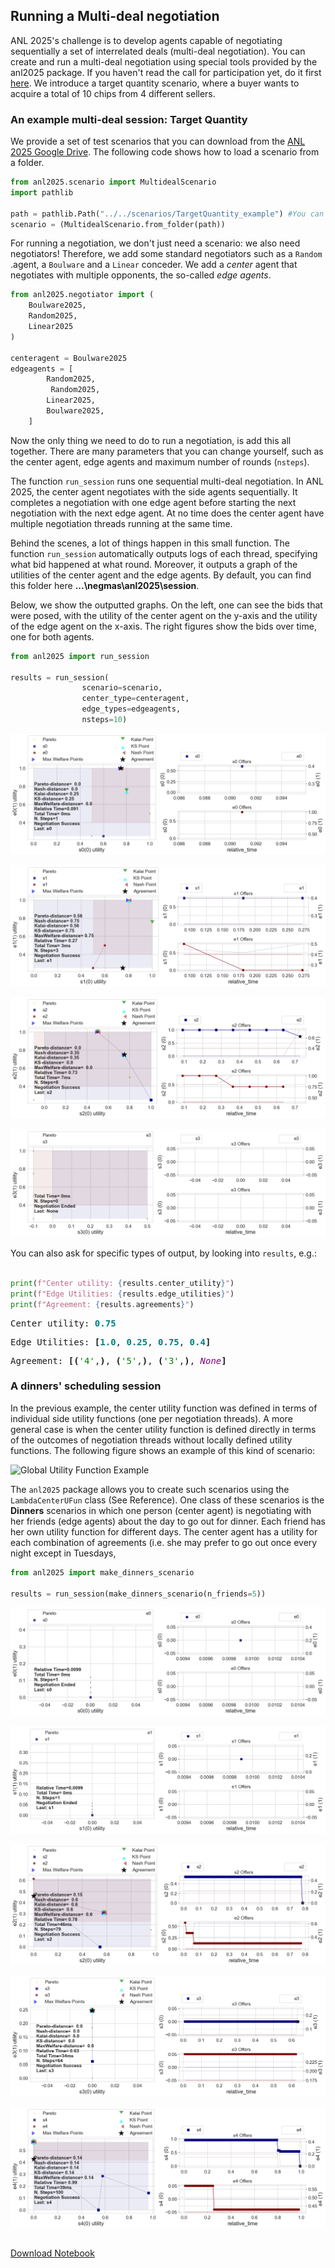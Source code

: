 ## Running a Multi-deal negotiation

ANL 2025's challenge is to develop agents capable of negotiating sequentially a set of interrelated deals (multi-deal negotiation). You can create and run a multi-deal negotiation using special tools provided by the anl2025 package. If you haven't read the call for participation yet, do it first [here](https://drive.google.com/drive/folders/1xc5qt7XlZQQv6q1NVnu2vP6Ou-YOQUms?usp=drive_link). We introduce a target quantity scenario, where a buyer wants to acquire a total of 10 chips from 4 different sellers.

### An example multi-deal session: Target Quantity
We provide a set of test scenarios that you can download from the [ANL 2025 Google Drive](https://drive.google.com/drive/folders/1xc5qt7XlZQQv6q1NVnu2vP6Ou-YOQUms?usp=drive_link). The following code shows how to load a scenario from a folder.



```python
from anl2025.scenario import MultidealScenario
import pathlib

path = pathlib.Path("../../scenarios/TargetQuantity_example") #You can also use a absolute path to the scenario here.
scenario = (MultidealScenario.from_folder(path))

```

For running a negotiation, we don't just need a scenario: we also need negotiators! Therefore, we add some standard negotiators such as a `Random` .agent, a `Boulware` and a `Linear` conceder. We add a *center*  agent that negotiates with multiple opponents, the so-called *edge agents*.



```python
from anl2025.negotiator import (
    Boulware2025,
    Random2025,
    Linear2025
)

centeragent = Boulware2025
edgeagents = [
        Random2025,
         Random2025,
        Linear2025,
        Boulware2025,
    ]
```

Now the only thing we need to do to run a negotiation, is add this all together. There are many parameters that you can change yourself, such as the center agent, edge agents and maximum number of rounds (`nsteps`).

The function `run_session` runs one sequential multi-deal negotiation. In ANL 2025, the center agent negotiates with the side agents sequentially. It completes a negotiation with one edge agent before starting the next negotiation with the next edge agent. At no time does the center agent have multiple negotiation threads running at the same time.

Behind the scenes, a lot of things happen in this small function. The function `run_session` automatically outputs logs of each thread, specifying what bid happened at what round. Moreover, it outputs a graph of the utilities of the center agent and the edge agents. By default, you can find this folder here **...\negmas\anl2025\session**.

Below, we show the outputted graphs. On the left, one can see the bids that were posed, with the utility of the center agent on the y-axis and the utility of the edge agent on the x-axis. The right figures show the bids over time, one for both agents.


```python
from anl2025 import run_session

results = run_session(
                scenario=scenario,
                center_type=centeragent,
                edge_types=edgeagents,
                nsteps=10)
```


    
![png](Tutorial_run_a_negotiation_files/Tutorial_run_a_negotiation_5_0.png)
    



    
![png](Tutorial_run_a_negotiation_files/Tutorial_run_a_negotiation_5_1.png)
    



    
![png](Tutorial_run_a_negotiation_files/Tutorial_run_a_negotiation_5_2.png)
    



    
![png](Tutorial_run_a_negotiation_files/Tutorial_run_a_negotiation_5_3.png)
    


You can also ask for specific types of output, by looking into `results`, e.g.:


```python

print(f"Center utility: {results.center_utility}")
print(f"Edge Utilities: {results.edge_utilities}")
print(f"Agreement: {results.agreements}")
```


<pre style="white-space:pre;overflow-x:auto;line-height:normal;font-family:Menlo,'DejaVu Sans Mono',consolas,'Courier New',monospace">Center utility: <span style="color: #008080; text-decoration-color: #008080; font-weight: bold">0.75</span>
</pre>




<pre style="white-space:pre;overflow-x:auto;line-height:normal;font-family:Menlo,'DejaVu Sans Mono',consolas,'Courier New',monospace">Edge Utilities: <span style="font-weight: bold">[</span><span style="color: #008080; text-decoration-color: #008080; font-weight: bold">1.0</span>, <span style="color: #008080; text-decoration-color: #008080; font-weight: bold">0.25</span>, <span style="color: #008080; text-decoration-color: #008080; font-weight: bold">0.75</span>, <span style="color: #008080; text-decoration-color: #008080; font-weight: bold">0.4</span><span style="font-weight: bold">]</span>
</pre>




<pre style="white-space:pre;overflow-x:auto;line-height:normal;font-family:Menlo,'DejaVu Sans Mono',consolas,'Courier New',monospace">Agreement: <span style="font-weight: bold">[(</span><span style="color: #008000; text-decoration-color: #008000">'4'</span>,<span style="font-weight: bold">)</span>, <span style="font-weight: bold">(</span><span style="color: #008000; text-decoration-color: #008000">'5'</span>,<span style="font-weight: bold">)</span>, <span style="font-weight: bold">(</span><span style="color: #008000; text-decoration-color: #008000">'3'</span>,<span style="font-weight: bold">)</span>, <span style="color: #800080; text-decoration-color: #800080; font-style: italic">None</span><span style="font-weight: bold">]</span>
</pre>






### A dinners' scheduling session

In the previous example, the center utility function was defined in terms of individual side utility functions (one per negotiation threads). A more general case is when the center utility function is defined directly in terms of the outcomes of negotiation threads without locally defined utility functions. The following figure shows an example of this kind of scenario:

![Global Utility Function Example](Slide1.jpeg)

The `anl2025` package allows you to create such scenarios using the `LambdaCenterUFun` class (See Reference). One class of these scenarios is the **Dinners** scenarios in which one person (center agent) is negotiating with her friends (edge agents) about the day to go out for dinner. Each friend has her own utility function for different days. The center agent has a utility for each combination of agreements (i.e. she may prefer to go out once every night except in Tuesdays,


```python
from anl2025 import make_dinners_scenario

results = run_session(make_dinners_scenario(n_friends=5))
```


    
![png](Tutorial_run_a_negotiation_files/Tutorial_run_a_negotiation_10_0.png)
    



    
![png](Tutorial_run_a_negotiation_files/Tutorial_run_a_negotiation_10_1.png)
    



    
![png](Tutorial_run_a_negotiation_files/Tutorial_run_a_negotiation_10_2.png)
    



    
![png](Tutorial_run_a_negotiation_files/Tutorial_run_a_negotiation_10_3.png)
    



    
![png](Tutorial_run_a_negotiation_files/Tutorial_run_a_negotiation_10_4.png)
    



```python

```
[Download Notebook](/anl2025/tutorials/notebooks/Tutorial_run_a_negotiation.ipynb)
